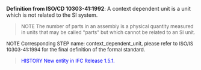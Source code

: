 ﻿**Definition from ISO/CD 10303-41:1992**: A context dependent unit is a unit which is not related to the SI system.

> <font size="-1">NOTE The number of parts in an assembly is a physical quantity measured in units that 
may be called "parts" but which cannot be related to an SI unit.
</font>

> <font size="-1">
  NOTE Corresponding STEP name: context_dependent_unit, please refer to ISO/IS 10303-41:1994
  for the final definition of the formal standard.
</font>

> <font size="-1" color="#0000FF">HISTORY New entity in IFC Release 1.5.1.
</font>
